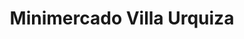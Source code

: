 ---
title: "Minimercado Villa Urquiza"
url: /posadas/minimercado-villa-urquiza/
shop: Lebensmittel
---